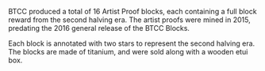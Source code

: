 BTCC produced a total of 16 Artist Proof blocks, each containing a full block reward from the second halving era. The artist proofs were mined in 2015, predating the 2016 general release of the BTCC Blocks.

Each block is annotated with two stars to represent the second halving era. The blocks are made of titanium, and were sold along with a wooden etui box.
